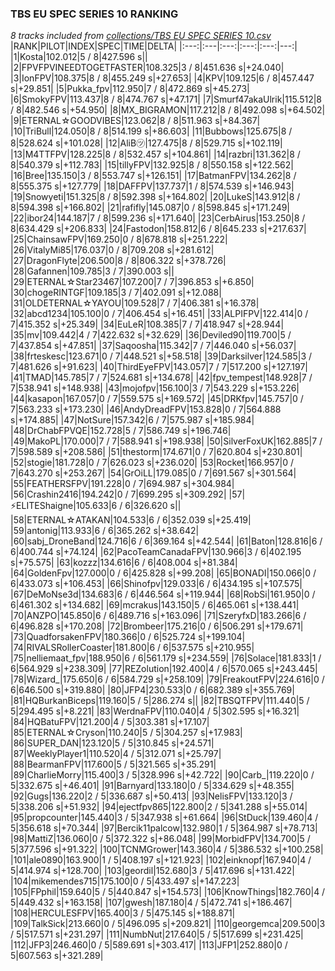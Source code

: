### TBS EU SPEC SERIES 10 RANKING
*8 tracks included from [collections/TBS EU SPEC SERIES 10.csv](/collections/TBS%20EU%20SPEC%20SERIES%2010.csv)*
|RANK|PILOT|INDEX|SPEC|TIME|DELTA|
|:---:|:---|:---:|:---:|:---:|---:|
|1|Kosta|102.012|5 / 8|427.596 s||
|2|FPVFPVINEEDTOGETFASTER|108.325|3 / 8|451.636 s|+24.040|
|3|IonFPV|108.375|8 / 8|455.249 s|+27.653|
|4|KPV|109.125|6 / 8|457.447 s|+29.851|
|5|Pukka_fpv|112.950|7 / 8|472.869 s|+45.273|
|6|SmokyFPV|113.437|8 / 8|474.767 s|+47.171|
|7|Smurf47akaUlrik|115.512|8 / 8|482.546 s|+54.950|
|8|MX_BIGRAMON|117.212|8 / 8|492.098 s|+64.502|
|9|ETERNAL☆GOODVIBES|123.062|8 / 8|511.963 s|+84.367|
|10|TriBull|124.050|8 / 8|514.199 s|+86.603|
|11|Bubbows|125.675|8 / 8|528.624 s|+101.028|
|12|AliB㋡|127.475|8 / 8|529.715 s|+102.119|
|13|M4TTFPV|128.225|8 / 8|532.457 s|+104.861|
|14|razbri|131.362|8 / 8|540.379 s|+112.783|
|15|tillyFPV|132.925|8 / 8|550.158 s|+122.562|
|16|Bree|135.150|3 / 8|553.747 s|+126.151|
|17|BatmanFPV|134.262|8 / 8|555.375 s|+127.779|
|18|DAFFPV|137.737|1 / 8|574.539 s|+146.943|
|19|Snowyeti|151.325|8 / 8|592.398 s|+164.802|
|20|LukeS|143.912|8 / 8|594.398 s|+166.802|
|21|rafifly|145.087|0 / 8|598.845 s|+171.249|
|22|ibor24|144.187|7 / 8|599.236 s|+171.640|
|23|CerbAirus|153.250|8 / 8|634.429 s|+206.833|
|24|Fastodon|158.812|6 / 8|645.233 s|+217.637|
|25|ChainsawFPV|169.250|0 / 8|678.818 s|+251.222|
|26|VitalyMi85|176.037|0 / 8|709.208 s|+281.612|
|27|DragonFlyte|206.500|8 / 8|806.322 s|+378.726|
|28|Gafannen|109.785|3 / 7|390.003 s||
|29|ETERNAL☆Star23467|107.200|7 / 7|396.853 s|+6.850|
|30|chogeRINTGF|109.185|3 / 7|402.091 s|+12.088|
|31|OLDETERNAL☆YAYOU|109.528|7 / 7|406.381 s|+16.378|
|32|abcd1234|105.100|0 / 7|406.454 s|+16.451|
|33|ALPIFPV|122.414|0 / 7|415.352 s|+25.349|
|34|EuLeR|108.385|7 / 7|418.947 s|+28.944|
|35|mv|109.442|4 / 7|422.632 s|+32.629|
|36|Deviled90|119.700|5 / 7|437.854 s|+47.851|
|37|Saqoosha|115.342|7 / 7|446.040 s|+56.037|
|38|frteskesc|123.671|0 / 7|448.521 s|+58.518|
|39|Darksilver|124.585|3 / 7|481.626 s|+91.623|
|40|ThirdEyeFPV|143.057|7 / 7|517.200 s|+127.197|
|41|TMAD|145.785|7 / 7|524.681 s|+134.678|
|42|fpv_tempest|148.928|7 / 7|538.941 s|+148.938|
|43|mojofpv|156.100|3 / 7|543.229 s|+153.226|
|44|kasapon|167.057|0 / 7|559.575 s|+169.572|
|45|DRKfpv|145.757|0 / 7|563.233 s|+173.230|
|46|AndyDreadFPV|153.828|0 / 7|564.888 s|+174.885|
|47|NotSure|157.342|6 / 7|575.987 s|+185.984|
|48|DrChabFPVQE|152.728|5 / 7|586.749 s|+196.746|
|49|MakoPL|170.000|7 / 7|588.941 s|+198.938|
|50|SilverFoxUK|162.885|7 / 7|598.589 s|+208.586|
|51|thestorm|174.671|0 / 7|620.804 s|+230.801|
|52|stogie|181.728|0 / 7|626.023 s|+236.020|
|53|Rocket|166.957|0 / 7|643.270 s|+253.267|
|54|GrOiLL|179.085|0 / 7|691.567 s|+301.564|
|55|FEATHERSFPV|191.228|0 / 7|694.987 s|+304.984|
|56|Crashin2416|194.242|0 / 7|699.295 s|+309.292|
|57|⚡ELITEShaigne|105.633|6 / 6|326.620 s||
|58|ETERNAL☆ATAKAN|104.533|6 / 6|352.039 s|+25.419|
|59|antonig|113.933|6 / 6|365.262 s|+38.642|
|60|sabj_DroneBand|124.716|6 / 6|369.164 s|+42.544|
|61|Baton|128.816|6 / 6|400.744 s|+74.124|
|62|PacoTeamCanadaFPV|130.966|3 / 6|402.195 s|+75.575|
|63|kozzz|134.616|6 / 6|408.004 s|+81.384|
|64|GoldenFpv|127.000|0 / 6|425.828 s|+99.208|
|65|BONADI|150.066|0 / 6|433.073 s|+106.453|
|66|Shinofpv|129.033|6 / 6|434.195 s|+107.575|
|67|DeMoNse3d|134.683|6 / 6|446.564 s|+119.944|
|68|RobSi|161.950|0 / 6|461.302 s|+134.682|
|69|mcrakus|143.150|5 / 6|465.061 s|+138.441|
|70|ANZPO|145.850|6 / 6|489.716 s|+163.096|
|71|SzeryfxD|183.266|6 / 6|496.828 s|+170.208|
|72|Brombeer|175.216|0 / 6|506.291 s|+179.671|
|73|QuadforsakenFPV|180.366|0 / 6|525.724 s|+199.104|
|74|RIVALSRollerCoaster|181.800|6 / 6|537.575 s|+210.955|
|75|nelliemaat_fpv|188.950|6 / 6|561.179 s|+234.559|
|76|Solace|181.833|1 / 6|564.929 s|+238.309|
|77|REZolution|192.400|4 / 6|570.065 s|+243.445|
|78|Wizard_|175.650|6 / 6|584.729 s|+258.109|
|79|FreakoutFPV|224.616|0 / 6|646.500 s|+319.880|
|80|JFP4|230.533|0 / 6|682.389 s|+355.769|
|81|HQBurkanBiceps|119.160|5 / 5|286.274 s||
|82|TBSQTFPV|111.440|5 / 5|294.495 s|+8.221|
|83|WerdnaFPV|110.040|4 / 5|302.595 s|+16.321|
|84|HQBatuFPV|121.200|4 / 5|303.381 s|+17.107|
|85|ETERNAL☆Cryson|110.240|5 / 5|304.257 s|+17.983|
|86|SUPER_DAN|123.120|5 / 5|310.845 s|+24.571|
|87|WeeklyPlayer1|110.520|4 / 5|312.071 s|+25.797|
|88|BearmanFPV|117.600|5 / 5|321.565 s|+35.291|
|89|CharlieMorry|115.400|3 / 5|328.996 s|+42.722|
|90|Carb_|119.220|0 / 5|332.675 s|+46.401|
|91|Barnyard|133.180|0 / 5|334.629 s|+48.355|
|92|Gugs|136.220|2 / 5|336.687 s|+50.413|
|93|NelisFPV|133.120|3 / 5|338.206 s|+51.932|
|94|ejectfpv865|122.800|2 / 5|341.288 s|+55.014|
|95|propcounter|145.440|3 / 5|347.938 s|+61.664|
|96|StDuck|139.460|4 / 5|356.618 s|+70.344|
|97|Bercik11palcow|132.980|1 / 5|364.987 s|+78.713|
|98|MattiZ|136.060|0 / 5|372.322 s|+86.048|
|99|MorbidFPV|134.700|5 / 5|377.596 s|+91.322|
|100|TCNMGrower|143.360|4 / 5|386.532 s|+100.258|
|101|ale0890|163.900|1 / 5|408.197 s|+121.923|
|102|einknopf|167.940|4 / 5|414.974 s|+128.700|
|103|geordil|152.680|3 / 5|417.696 s|+131.422|
|104|mikemendes715|175.100|0 / 5|433.497 s|+147.223|
|105|FPphil|159.640|5 / 5|440.847 s|+154.573|
|106|KnowThings|182.760|4 / 5|449.432 s|+163.158|
|107|gwesh|187.180|4 / 5|472.741 s|+186.467|
|108|HERCULESFPV|165.400|3 / 5|475.145 s|+188.871|
|109|TalkSick|213.660|0 / 5|496.095 s|+209.821|
|110|georgemca|209.500|3 / 5|517.571 s|+231.297|
|111|NumbNut|217.640|5 / 5|517.699 s|+231.425|
|112|JFP3|246.460|0 / 5|589.691 s|+303.417|
|113|JFP1|252.880|0 / 5|607.563 s|+321.289|
